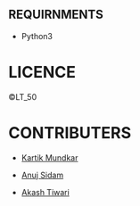 ## REQUIRNMENTS

* Python3

# LICENCE
©LT_50

# CONTRIBUTERS
* [Kartik Mundkar ](https://github.com/kartik-mundkar)
  
* [Anuj Sidam](https://github.com/AJ-SM)
  
* [Akash Tiwari](https://github.com/akash1203T)




  



